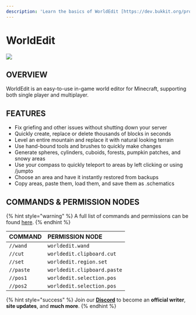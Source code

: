 ```yaml
---
description: 'Learn the basics of WorldEdit [https://dev.bukkit.org/projects/worldedit]'
---
```


# WorldEdit

![](../../.gitbook/assets/worldedit.png)

## OVERVIEW

WorldEdit is an easy-to-use in-game world editor for Minecraft, supporting both single player and multiplayer.

## FEATURES

* Fix griefing and other issues without shutting down your server
* Quickly create, replace or delete thousands of blocks in seconds
* Level an entire mountain and replace it with natural looking terrain
* Use hand-bound tools and brushes to quickly make changes
* Generate spheres, cylinders, cuboids, forests, pumpkin patches, and snowy areas
* Use your compass to quickly teleport to areas by left clicking or using /jumpto
* Choose an area and have it instantly restored from backups
* Copy areas, paste them, load them, and save them as .schematics

## COMMANDS & PERMISSION NODES

{% hint style="warning" %}
A full list of commands and permissions can be found [here](https://worldedit.enginehub.org/en/latest/permissions/).
{% endhint %}

| COMMAND | PERMISSION NODE |
| :--- | :--- |
| `//wand` |  `worldedit.wand` |
| `//cut` |  `worldedit.clipboard.cut` |
| `//set` |  `worldedit.region.set` |
| `//paste` |  `worldedit.clipboard.paste` |
| `//pos1` |  `worldedit.selection.pos` |
| `//pos2` |  `worldedit.selection.pos` |

{% hint style="success" %}
Join our **[Discord](https://invite.gg/minehutxyz)** to become an **official writer**, **site updates**, and **much more**.
{% endhint %}

